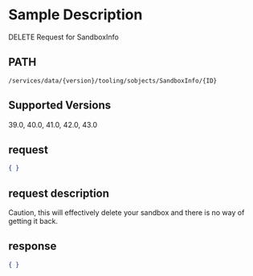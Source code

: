 # Sample Description
DELETE Request for SandboxInfo

## PATH
```
/services/data/{version}/tooling/sobjects/SandboxInfo/{ID}
```
## Supported Versions
39.0, 40.0, 41.0, 42.0, 43.0

## request
 ```json
 { }

```

## request description
Caution, this will effectively delete your sandbox and there is no way of getting it back.

## response
```json
{ }
```
